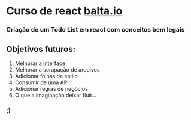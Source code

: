 # Curso de react [balta.io](https://balta.io/)

### Criação de um Todo List em react com conceitos bem legais

## Objetivos futuros: 
1. Melhorar a interface
2. Melhorar a serapação de arquivos
3. Adicionar folhas de estilo
4. Consumir de uma API
5. Adicionar regras de negócios
6. O que a imaginação deixar fluir...


### ;)